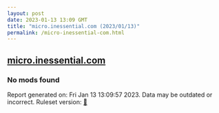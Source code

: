 ```yaml
---
layout: post
date: 2023-01-13 13:09 GMT
title: "micro.inessential.com (2023/01/13)"
permalink: /micro-inessential-com.html
---
```


## [micro.inessential.com](https://micro.inessential.com)

### No mods found

Report generated on: Fri Jan 13 13:09:57 2023. Data may be outdated or incorrect.
Ruleset version: [🧁](/version-cupcake)
